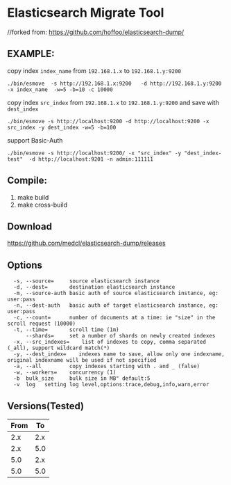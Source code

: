 # Elasticsearch Migrate Tool
//forked from: https://github.com/hoffoo/elasticsearch-dump/

## EXAMPLE:

copy index `index_name` from `192.168.1.x` to `192.168.1.y:9200`

```
./bin/esmove  -s http://192.168.1.x:9200   -d http://192.168.1.y:9200 -x index_name  -w=5 -b=10 -c 10000
```

copy index `src_index` from `192.168.1.x` to `192.168.1.y:9200` and save with `dest_index`

```
./bin/esmove -s http://localhost:9200 -d http://localhost:9200 -x src_index -y dest_index -w=5 -b=100
```

support Basic-Auth
```
./bin/esmove -s http://localhost:9200/ -x "src_index" -y "dest_index-test"  -d http://localhost:9201 -n admin:111111
```

## Compile:

1. make build
2. make cross-build 

## Download
https://github.com/medcl/elasticsearch-dump/releases


## Options

```
  -s, --source=     source elasticsearch instance
  -d, --dest=       destination elasticsearch instance
  -m, --source-auth basic auth of source elasticsearch instance, eg: user:pass
  -n, --dest-auth   basic auth of target elasticsearch instance, eg: user:pass
  -c, --count=      number of documents at a time: ie "size" in the scroll request (10000)
  -t, --time=       scroll time (1m)
      --shards=     set a number of shards on newly created indexes
  -x, --src_indexes=    list of indexes to copy, comma separated (_all), support wildcard match(*)
  -y, --dest_index=    indexes name to save, allow only one indexname, original indexname will be used if not specified
  -a, --all         copy indexes starting with . and _ (false)
  -w, --workers=    concurrency (1)
  -b  bulk_size 	bulk size in MB" default:5
  -v  log 	setting log level,options:trace,debug,info,warn,error

```

Versions(Tested)
--------

From       | To
-----------|-----------
2.x | 2.x
2.x | 5.0
5.0 | 2.x
5.0 | 5.0

